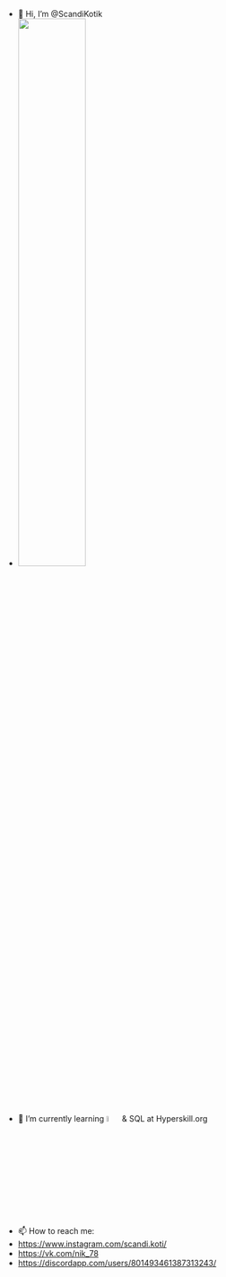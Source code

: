 - 👋 Hi, I’m @ScandiKotik
- <img src="https://media.giphy.com/media/KeQJaXuGvio5yrBWka/giphy.gif" width="50%" height="50%"/>
- 🌱 I’m currently learning <img src="https://media.giphy.com/media/UtEd87cLAH789bR5sk/giphy.gif" width="5%" height="5%"/> & SQL at Hyperskill.org
- 📫 How to reach me: 
- https://www.instagram.com/scandi.koti/
- https://vk.com/nik_78
- https://discordapp.com/users/801493461387313243/

<!---
ScandiKotik/ScandiKotik is a ✨ special ✨ repository because its `README.md` (this file) appears on your GitHub profile.
You can click the Preview link to take a look at your changes.
--->
